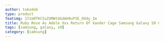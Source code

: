 ```yaml
---
author: tokodab
type: product
featimg: 17zm9TKC5uZXMWt4GdAH9uP3E_OOdy_Im
title: Ruby Rose As Adele Xxx Return Of Xander Cage Samsung Galaxy S9 Case
tags: [samsung, galaxy, s9]
category: [samsung]
---
```

